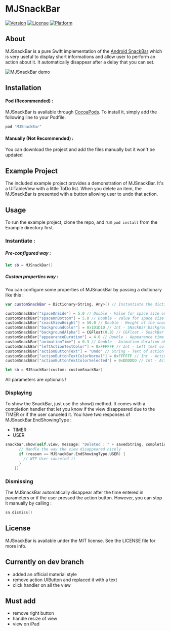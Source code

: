 # MJSnackBar

<!--[![CI Status](http://img.shields.io/travis/Maxime Junger/MJSnackBar.svg?style=flat)](https://travis-ci.org/Maxime Junger/MJSnackBar)-->
[![Version](https://img.shields.io/cocoapods/v/MJSnackBar.svg?style=flat)](http://cocoapods.org/pods/MJSnackBar)
[![License](https://img.shields.io/cocoapods/l/MJSnackBar.svg?style=flat)](http://cocoapods.org/pods/MJSnackBar)
[![Platform](https://img.shields.io/cocoapods/p/MJSnackBar.svg?style=flat)](http://cocoapods.org/pods/MJSnackBar)

## About

MJSnackBar is a pure Swift implementation of the [Android SnackBar](https://www.google.com/design/spec/components/snackbars-toasts.html#snackbars-toasts-usage) which is very useful to display short informations and allow user to perform an action about it. It automatically disappear after a delay that you can set.

![MJSnackBar demo](http://i.imgur.com/kwWNE0Y.gif)

## Installation

#### Pod (Recommended) :
MJSnackBar is available through [CocoaPods](http://cocoapods.org). To install
it, simply add the following line to your Podfile:

```ruby
pod "MJSnackBar"
```

#### Manually (Not Recommended) :
You can download the project and add the files manually but it won't be updated


## Example Project

The included example project provides a demonstration of MJSnackBar. It's a UITableView with a little ToDo list. When you delete an item, the MJSnackBar is presented with a button allowing user to undo that action.

## Usage

To run the example project, clone the repo, and run `pod install` from the Example directory first.

### Instantiate :

##### Pre-configured way :
```swift
let sb = MJSnackBar()
```

##### Custom properties way :
You can configure some properties of MJSnackBar by passing a dictionary like this :
```swift
var customSnackBar = Dictionary<String, Any>() // Instantiate the dictionary

customSnackBar["spaceOnSide"] = 5.0 // Double - Value for space size on each side
customSnackBar["spaceOnBottom"] = 5.0 // Double - Value for space size on bottom
customSnackBar["snackViewHeight"] = 50.0 // Double - Height of the snack view
customSnackBar["backgroundColor"] = 0x1D1D1D // Int - SNackBar background color
customSnackBar["backgroundAlpha"] = CGFloat(0.8) // CGFloat - SnackBar background alpha
customSnackBar["appearanceDuration"] = 4.0 // Double - Appearance time of the SnackBar
customSnackBar["animationTime"] = 0.3 // Double - Animation duration oh the SnackBar
customSnackBar["leftActionTextColor"] = 0xFFFFFF // Int - Left text color
customSnackBar["actionButtonText"] = "Undo" // String - Text of action button
customSnackBar["actionButtonTextColorNormal"] = 0xFFFFFF // Int - Action button color normal
customSnackBar["actionButtonTextColorSelected"] = 0xDDDDDD // Int - Action button color selected

let sb = MJSnackBar(custom: customSnackBar)
```
All parameters are optionals !

### Displaying

To show the SnackBar, just use the show() method. It comes with a completion handler that let you know if the view disappeared due to the TIMER or if the user canceled it. You have two responses of MJSnackBar.EndShowingType :
- TIMER
- USER

```swift
snackbar.show(self.view, message: "Deleted : " + savedString, completion: {reason in
      // Handle the way the view disappeared nicely
      if (reason == MJSnackBar.EndShowingType.USER) {
        // WTF User canceled it
      }
    })

```

### Dismissing

The MJSnackBar automatically disappear after the time entered in parameters or if the user pressed the action button.
However, you can stop it manually by calling :
```swift
sn.dismiss()
```

## License

MJSnackBar is available under the MIT license. See the LICENSE file for more info.

## Currently on dev branch
- added an official material style
- remove action UIButton and replaced it with a text
- click handler on all the view

## Must add
- remove right button
- handle resize of view
- view on iPad
